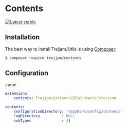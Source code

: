 Contents
=====

[![Latest stable](https://img.shields.io/packagist/v/trejjam/contents.svg)](https://packagist.org/packages/trejjam/contents)

Installation
------------

The best way to install Trejjam/Utils is using  [Composer](http://getcomposer.org/):

```sh
$ composer require trejjam/contents
```

Configuration
-------------

.neon
```yml
extensions:
	contents: Trejjam\Contents\DI\ContentsExtension

contents:
	configurationDirectory: '%appDir%/config/contents'
	logDirectory          : NULL
	subTypes              : []
```
